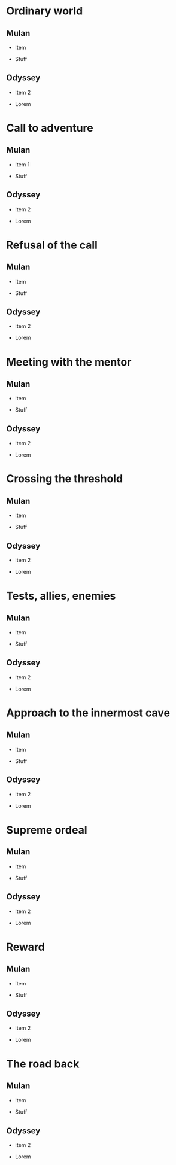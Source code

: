
# Ordinary world

## Mulan

- Item

- Stuff

## Odyssey

- Item 2

- Lorem

# Call to adventure

## Mulan

- Item 1

- Stuff

## Odyssey

- Item 2

- Lorem

# Refusal of the call

## Mulan

- Item

- Stuff

## Odyssey

- Item 2

- Lorem

# Meeting with the mentor

## Mulan

- Item

- Stuff

## Odyssey

- Item 2

- Lorem

# Crossing the threshold

## Mulan

- Item

- Stuff

## Odyssey

- Item 2

- Lorem

# Tests, allies, enemies

## Mulan

- Item

- Stuff

## Odyssey

- Item 2

- Lorem

# Approach to the innermost cave

## Mulan

- Item

- Stuff

## Odyssey

- Item 2

- Lorem

# Supreme ordeal

## Mulan

- Item

- Stuff

## Odyssey

- Item 2

- Lorem

# Reward

## Mulan

- Item

- Stuff

## Odyssey

- Item 2

- Lorem

# The road back

## Mulan

- Item

- Stuff

## Odyssey

- Item 2

- Lorem

